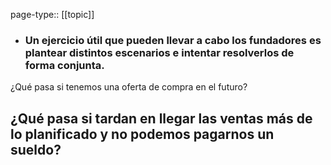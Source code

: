 page-type:: [[topic]]
- ### Un ejercicio útil que pueden llevar a cabo los fundadores es plantear distintos escenarios e intentar resolverlos de forma conjunta.

¿Qué pasa si tenemos una oferta de compra en el futuro?

¿Qué pasa si tardan en llegar las ventas más de lo planificado y no podemos pagarnos un sueldo?
  - 


